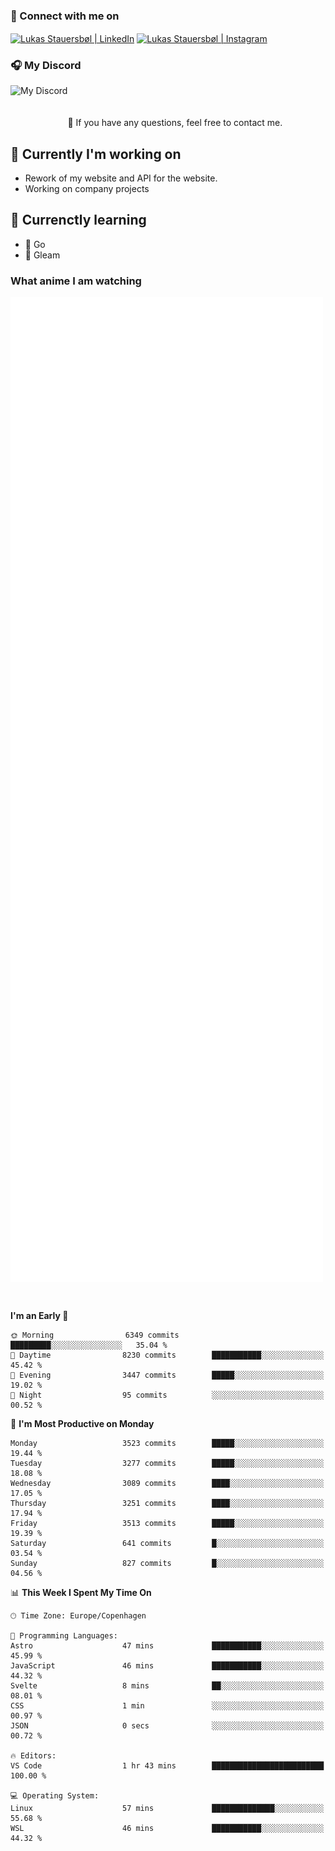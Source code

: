 ### 🔗 Connect with me on
<a href="https://www.instagram.com/lukas_stauersbol" target="_blank"><img align="center" src="https://raw.githubusercontent.com/stauersbol/stauersbol/main/images/instagram.svg" alt="Lukas Stauersbøl | LinkedIn" width="30px"/></a>
<a href="https://www.linkedin.com/in/lukas-stauersbol/" target="_blank"><img align="center" src="https://raw.githubusercontent.com/stauersbol/stauersbol/main/images/linkedin.svg" alt="Lukas Stauersbøl | Instagram" width="30px"/></a>

<p align="center">
 <h3>🎧 My Discord</h3>
 <img align="left" height="55px" src="https://discord.c99.nl/widget/theme-2/147806323323568128.png" alt="My Discord" />
</p>

<br/>
<br/>
<br/>
💬 If you have any questions, feel free to contact me.

## 🔭 Currently I'm working on
- Rework of my website and API for the website.
- Working on company projects
 
## 🌱 Currenctly learning
- 💙 Go
- 💜 Gleam

### What anime I am watching
<a href="https://anilist.co/user/slashiy/" align="center"><img align="center" width="500px" src="metrics.plugin.personal.anilist.svg" /></a>

<br/>

<!--START_SECTION:waka-->
**I'm an Early 🐤** 

```text
🌞 Morning                6349 commits        █████████░░░░░░░░░░░░░░░░   35.04 % 
🌆 Daytime                8230 commits        ███████████░░░░░░░░░░░░░░   45.42 % 
🌃 Evening                3447 commits        █████░░░░░░░░░░░░░░░░░░░░   19.02 % 
🌙 Night                  95 commits          ░░░░░░░░░░░░░░░░░░░░░░░░░   00.52 % 
```
📅 **I'm Most Productive on Monday** 

```text
Monday                   3523 commits        █████░░░░░░░░░░░░░░░░░░░░   19.44 % 
Tuesday                  3277 commits        █████░░░░░░░░░░░░░░░░░░░░   18.08 % 
Wednesday                3089 commits        ████░░░░░░░░░░░░░░░░░░░░░   17.05 % 
Thursday                 3251 commits        ████░░░░░░░░░░░░░░░░░░░░░   17.94 % 
Friday                   3513 commits        █████░░░░░░░░░░░░░░░░░░░░   19.39 % 
Saturday                 641 commits         █░░░░░░░░░░░░░░░░░░░░░░░░   03.54 % 
Sunday                   827 commits         █░░░░░░░░░░░░░░░░░░░░░░░░   04.56 % 
```


📊 **This Week I Spent My Time On** 

```text
🕑︎ Time Zone: Europe/Copenhagen

💬 Programming Languages: 
Astro                    47 mins             ███████████░░░░░░░░░░░░░░   45.99 % 
JavaScript               46 mins             ███████████░░░░░░░░░░░░░░   44.32 % 
Svelte                   8 mins              ██░░░░░░░░░░░░░░░░░░░░░░░   08.01 % 
CSS                      1 min               ░░░░░░░░░░░░░░░░░░░░░░░░░   00.97 % 
JSON                     0 secs              ░░░░░░░░░░░░░░░░░░░░░░░░░   00.72 % 

🔥 Editors: 
VS Code                  1 hr 43 mins        █████████████████████████   100.00 % 

💻 Operating System: 
Linux                    57 mins             ██████████████░░░░░░░░░░░   55.68 % 
WSL                      46 mins             ███████████░░░░░░░░░░░░░░   44.32 % 
```


<!--END_SECTION:waka-->
